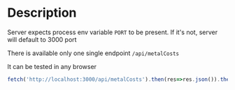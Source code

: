 # Description

Server expects process env variable `PORT` to be present. If it's not, server will default to 3000 port

There is available only one single endpoint `/api/metalCosts`

It can be tested in any browser

```javascript
fetch('http://localhost:3000/api/metalCosts').then(res=>res.json()).then(console.log)
```
